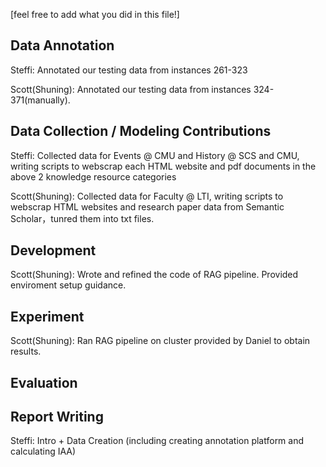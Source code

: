 [feel free to add what you did in this file!]

## Data Annotation

Steffi: Annotated our testing data from instances 261-323

Scott(Shuning): Annotated our testing data from instances 324-371(manually).


## Data Collection / Modeling Contributions
Steffi: Collected data for Events @ CMU and History @ SCS and CMU, writing scripts to webscrap each HTML website and pdf documents in the above 2 knowledge resource categories

Scott(Shuning): Collected data for Faculty @ LTI, writing scripts to webscrap HTML websites and research paper data from Semantic Scholar，tunred them into txt files.

## Development 

Scott(Shuning): Wrote and refined the code of RAG pipeline. Provided enviroment setup guidance.

## Experiment

Scott(Shuning): Ran RAG pipeline on cluster provided by Daniel to obtain results.

## Evaluation

## Report Writing
Steffi: Intro + Data Creation (including creating annotation platform and calculating IAA)
